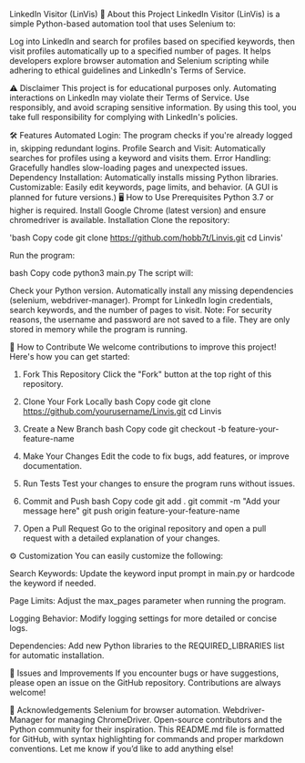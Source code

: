 LinkedIn Visitor (LinVis)
🚀 About this Project
LinkedIn Visitor (LinVis) is a simple Python-based automation tool that uses Selenium to:

Log into LinkedIn and search for profiles based on specified keywords, then visit profiles automatically up to a specified number of pages.
It helps developers explore browser automation and Selenium scripting while adhering to ethical guidelines and LinkedIn's Terms of Service.

⚠️ Disclaimer
This project is for educational purposes only. Automating interactions on LinkedIn may violate their Terms of Service. Use responsibly, and avoid scraping sensitive information.
By using this tool, you take full responsibility for complying with LinkedIn's policies.

🛠️ Features
Automated Login: The program checks if you're already logged in, skipping redundant logins.
Profile Search and Visit: Automatically searches for profiles using a keyword and visits them.
Error Handling: Gracefully handles slow-loading pages and unexpected issues.
Dependency Installation: Automatically installs missing Python libraries.
Customizable: Easily edit keywords, page limits, and behavior. (A GUI is planned for future versions.)
🖥️ How to Use
Prerequisites
Python 3.7 or higher is required.
Install Google Chrome (latest version) and ensure chromedriver is available.
Installation
Clone the repository:

'bash
Copy code
git clone https://github.com/hobb7t/Linvis.git
cd Linvis'

Run the program:

bash
Copy code
python3 main.py
The script will:

Check your Python version.
Automatically install any missing dependencies (selenium, webdriver-manager).
Prompt for LinkedIn login credentials, search keywords, and the number of pages to visit.
Note: For security reasons, the username and password are not saved to a file. They are only stored in memory while the program is running.

📝 How to Contribute
We welcome contributions to improve this project! Here's how you can get started:

1. Fork This Repository
Click the "Fork" button at the top right of this repository.

2. Clone Your Fork Locally
bash
Copy code
git clone https://github.com/yourusername/Linvis.git
cd Linvis
3. Create a New Branch
bash
Copy code
git checkout -b feature-your-feature-name
4. Make Your Changes
Edit the code to fix bugs, add features, or improve documentation.

5. Run Tests
Test your changes to ensure the program runs without issues.

6. Commit and Push
bash
Copy code
git add .
git commit -m "Add your message here"
git push origin feature-your-feature-name
7. Open a Pull Request
Go to the original repository and open a pull request with a detailed explanation of your changes.

⚙️ Customization
You can easily customize the following:

Search Keywords:
Update the keyword input prompt in main.py or hardcode the keyword if needed.

Page Limits:
Adjust the max_pages parameter when running the program.

Logging Behavior:
Modify logging settings for more detailed or concise logs.

Dependencies:
Add new Python libraries to the REQUIRED_LIBRARIES list for automatic installation.

🧩 Issues and Improvements
If you encounter bugs or have suggestions, please open an issue on the GitHub repository. Contributions are always welcome!

🌟 Acknowledgements
Selenium for browser automation.
Webdriver-Manager for managing ChromeDriver.
Open-source contributors and the Python community for their inspiration.
This README.md file is formatted for GitHub, with syntax highlighting for commands and proper markdown conventions. Let me know if you’d like to add anything else!
